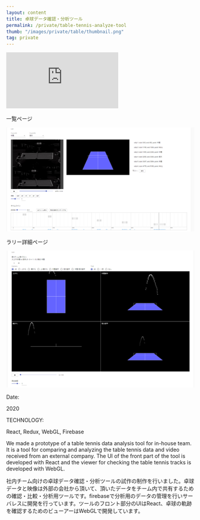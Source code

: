 ```yaml
---
layout: content
title: 卓球データ確認・分析ツール
permalink: /private/table-tennis-analyze-tool
thumb: "/images/private/table/thumbnail.png"
tag: private
---
```


<div class="video-wrapper">
<iframe src="https://www.youtube.com/embed/85zup374hBk" frameborder="0" allowfullscreen></iframe>
</div>

<div class="post-description">
    <p>一覧ページ</p>
    <img src="/images/private/table/img01.png">
</div>
<div class="post-description">
    <p>ラリー詳細ページ</p>
    <img src="/images/private/table/img02.png">
</div>

<div class="post-category">
<p class="post-title">Date:</p>
<p class="post-value">2020</p>
</div>

<div class="post-category">
<p class="post-title">TECHNOLOGY:</p>
<p class="post-value">React, Redux, WebGL, Firebase</p>
</div>

<div class="post-description">  
<p>
We made a prototype of a table tennis data analysis tool for in-house team. It is a tool for comparing and analyzing the table tennis data and video received from an external company. The UI of the front part of the tool is developed with React and the viewer for checking the table tennis tracks is developed with WebGL.
</p>
</div>

<div class="post-description">  
<p>
社内チーム向けの卓球データ確認・分析ツールの試作の制作を行いました。卓球データと映像は外部の会社から頂いて、頂いたデータをチーム内で共有するための確認・比較・分析用ツールです。firebaseで分析用のデータの管理を行いサーバレスに開発を行っています。ツールのフロント部分のUIはReact、卓球の軌跡を確認するためのビューアーはWebGLで開発しています。
</p>
</div>

 <div class="m-margin"></div>

[workurl]: http://kenji-special.tv/vr
